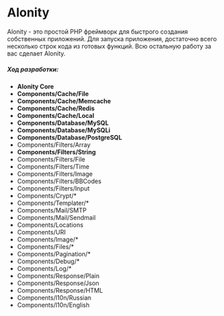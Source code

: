 # Alonity
Alonity - это простой PHP фреймворк для быстрого создания собственных приложений.
Для запуска приложения, достаточно всего несколько строк кода из готовых функций. Всю остальную работу за вас сделает Alonity.

##### Ход разработки:
* **Alonity Core**
* **Components/Cache/File**
* **Components/Cache/Memcache**
* **Components/Cache/Redis**
* **Components/Cache/Local**
* **Components/Database/MySQL**
* **Components/Database/MySQLi**
* **Components/Database/PostgreSQL**
* Components/Filters/Array
* **Components/Filters/String**
* Components/Filters/File
* Components/Filters/Time
* Components/Filters/Image
* Components/Filters/BBCodes
* Components/Filters/Input
* Components/Crypt/*
* Components/Templater/*
* Components/Mail/SMTP
* Components/Mail/Sendmail
* Components/Locations
* Components/URI
* Components/Image/*
* Components/Files/*
* Components/Pagination/*
* Components/Debug/*
* Components/Log/*
* Components/Response/Plain
* Components/Response/Json
* Components/Response/HTML
* Components/l10n/Russian
* Components/l10n/English
